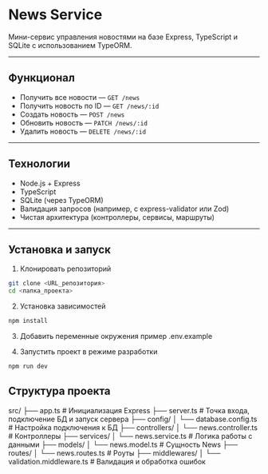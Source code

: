 # News Service

Мини-сервис управления новостями на базе Express, TypeScript и SQLite с использованием TypeORM.

---

## Функционал

- Получить все новости — `GET /news`
- Получить новость по ID — `GET /news/:id`
- Создать новость — `POST /news`
- Обновить новость — `PATCH /news/:id`
- Удалить новость — `DELETE /news/:id`

---

## Технологии

- Node.js + Express
- TypeScript
- SQLite (через TypeORM)
- Валидация запросов (например, с express-validator или Zod)
- Чистая архитектура (контроллеры, сервисы, маршруты)

---

## Установка и запуск

1. Клонировать репозиторий

```bash
git clone <URL_репозитория>
cd <папка_проекта>
```

2. Установка зависимостей

```bash
npm install
```

3. Добавить переменные окружения пример .env.example

4. Запустить проект в режиме разработки

```bash
npm run dev
```

## Структура проекта

src/
├── app.ts # Инициализация Express
├── server.ts # Точка входа, подключение БД и запуск сервера
├── config/
│ └── database.config.ts # Настройка подключения к БД
├── controllers/
│ └── news.controller.ts # Контроллеры
├── services/
│ └── news.service.ts # Логика работы с данными
├── models/
│ └── news.model.ts # Сущность News
├── routes/
│ └── news.routes.ts # Роуты
├── middlewares/
│ └── validation.middleware.ts # Валидация и обработка ошибок
